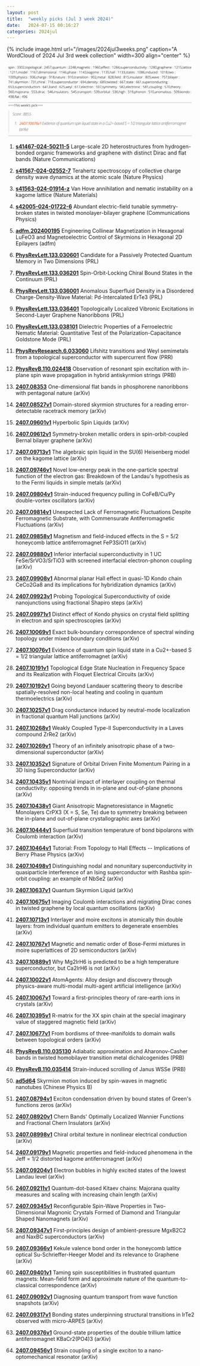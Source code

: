 ```yaml
---
layout: post
title:  "weekly picks (Jul 3 week 2024)"
date:   2024-07-15 00:16:27
categories: 2024jul
---
```



{% include image.html url="/images/2024jul3weeks.png" caption="A WordCloud of 2024 Jul 3rd week collection" width=300 align="center" %}

<img src="/images/2024jul3weeks-pick.png">


1. **[s41467-024-50211-5](https://www.nature.com/articles/s41467-024-50211-5)** Large-scale 2D heterostructures from hydrogen-bonded organic frameworks and graphene with distinct Dirac and flat bands (Nature Communications)

1. **[s41567-024-02552-7](https://www.nature.com/articles/s41567-024-02552-7)** Terahertz spectroscopy of collective charge density wave dynamics at the atomic scale (Nature Physics)

1. **[s41563-024-01914-z](https://www.nature.com/articles/s41563-024-01914-z)** Van Hove annihilation and nematic instability on a kagome lattice (Nature Materials)


1. **[s42005-024-01722-6](https://www.nature.com/articles/s42005-024-01722-6)** Abundant electric-field tunable symmetry-broken states in twisted monolayer-bilayer graphene (Communications Physics)



1. **[adfm.202400195](https://onlinelibrary.wiley.com/doi/abs/10.1002/adfm.202400195)** Engineering Collinear Magnetization in Hexagonal LuFeO3 and Magnetoelectric Control of Skyrmions in Hexagonal 2D Epilayers (adfm)




1. **[PhysRevLett.133.030601](http://link.aps.org/doi/10.1103/PhysRevLett.133.030601)** Candidate for a Passively Protected Quantum Memory in Two Dimensions (PRL)

1. **[PhysRevLett.133.036201](http://link.aps.org/doi/10.1103/PhysRevLett.133.036201)** Spin-Orbit-Locking Chiral Bound States in the Continuum (PRL)






1. **[PhysRevLett.133.036001](http://link.aps.org/doi/10.1103/PhysRevLett.133.036001)** Anomalous Superfluid Density in a Disordered Charge-Density-Wave Material: Pd-Intercalated ErTe3 (PRL)

1. **[PhysRevLett.133.036401](http://link.aps.org/doi/10.1103/PhysRevLett.133.036401)** Topologically Localized Vibronic Excitations in Second-Layer Graphene Nanoribbons (PRL)

1. **[PhysRevLett.133.038101](http://link.aps.org/doi/10.1103/PhysRevLett.133.038101)** Dielectric Properties of a Ferroelectric Nematic Material: Quantitative Test of the Polarization-Capacitance Goldstone Mode (PRL)

1. **[PhysRevResearch.6.033060](http://link.aps.org/doi/10.1103/PhysRevResearch.6.033060)** Lifshitz transitions and Weyl semimetals from a topological superconductor with supercurrent flow (PRR)



1. **[PhysRevB.110.024418](https://journals.aps.org/prb/abstract/10.1103/PhysRevB.110.024418)** Observation of resonant spin excitation with in-plane spin wave propagation in hybrid antiskyrmion strings (PRB)




1. **[2407.08353](https://arxiv.org/abs/2407.08353)** One-dimensional flat bands in phosphorene nanoribbons with pentagonal nature (arXiv)

1. **[2407.08527v1](https://arxiv.org/abs/2407.08527)** Domain-stored skyrmion structures for a reading error-detectable racetrack memory (arXiv)


1. **[2407.09601v1](https://arxiv.org/abs/2407.09601)** Hyperbolic Spin Liquids (arXiv)

1. **[2407.09612v1](https://arxiv.org/abs/2407.09612)** Symmetry-broken metallic orders in spin-orbit-coupled Bernal bilayer graphene (arXiv)



1. **[2407.09713v1](https://arxiv.org/abs/2407.09713)** The algebraic spin liquid in the SU(6) Heisenberg model on the kagome lattice (arXiv)


1. **[2407.09746v1](https://arxiv.org/abs/2407.09746)** Novel low-energy peak in the one-particle spectral function of the electron gas: Breakdown of the Landau's hypothesis as to the Fermi liquids in simple metals (arXiv)


1. **[2407.09804v1](https://arxiv.org/abs/2407.09804)** Strain-induced frequency pulling in CoFeB/Cu/Py double-vortex oscillators (arXiv)

1. **[2407.09814v1](https://arxiv.org/abs/2407.09814)** Unexpected Lack of Ferromagnetic Fluctuations Despite Ferromagnetic Substrate, with Commensurate Antiferromagnetic Fluctuations (arXiv)

1. **[2407.09858v1](https://arxiv.org/abs/2407.09858)** Magnetism and field-induced effects in the S = 5/2 honeycomb lattice antiferromagnet FeP3SiO11 (arXiv)

1. **[2407.09880v1](https://arxiv.org/abs/2407.09880)** Inferior interfacial superconductivity in 1 UC FeSe/SrVO3/SrTiO3 with screened interfacial electron-phonon coupling (arXiv)

1. **[2407.09908v1](https://arxiv.org/abs/2407.09908)** Abnormal planar Hall effect in quasi-1D Kondo chain CeCo2Ga8 and its implications for hybridization dynamics (arXiv)


1. **[2407.09923v1](https://arxiv.org/abs/2407.09923)** Probing Topological Superconductivity of oxide nanojunctions using fractional Shapiro steps (arXiv)

1. **[2407.09971v1](https://arxiv.org/abs/2407.09971)** Distinct effect of Kondo physics on crystal field splitting in electron and spin spectroscopies (arXiv)

1. **[2407.10069v1](https://arxiv.org/abs/2407.10069)** Exact bulk-boundary correspondence of spectral winding topology under mixed boundary conditions (arXiv)

1. **[2407.10076v1](https://arxiv.org/abs/2407.10076)** Evidence of quantum spin liquid state in a Cu2+-based S = 1/2 triangular lattice antiferromagnet (arXiv)

1. **[2407.10191v1](https://arxiv.org/abs/2407.10191)** Topological Edge State Nucleation in Frequency Space and its Realization with Floquet Electrical Circuits (arXiv)

1. **[2407.10192v1](https://arxiv.org/abs/2407.10192)** Going beyond Landauer scattering theory to describe spatially-resolved non-local heating and cooling in quantum thermoelectrics (arXiv)

1. **[2407.10257v1](https://arxiv.org/abs/2407.10257)** Drag conductance induced by neutral-mode localization in fractional quantum Hall junctions (arXiv)

1. **[2407.10268v1](https://arxiv.org/abs/2407.10268)** Weakly Coupled Type-II Superconductivity in a Laves compound ZrRe2 (arXiv)

1. **[2407.10269v1](https://arxiv.org/abs/2407.10269)** Theory of an infinitely anisotropic phase of a two-dimensional superconductor (arXiv)

1. **[2407.10352v1](https://arxiv.org/abs/2407.10352)** Signature of Orbital Driven Finite Momentum Pairing in a 3D Ising Superconductor (arXiv)

1. **[2407.10435v1](https://arxiv.org/abs/2407.10435)** Nontrivial impact of interlayer coupling on thermal conductivity: opposing trends in in-plane and out-of-plane phonons (arXiv)

1. **[2407.10438v1](https://arxiv.org/abs/2407.10438)** Giant Anisotropic Magnetoresistance in Magnetic Monolayers CrPX3 (X = S, Se, Te) due to symmetry breaking between the in-plane and out-of-plane crystallographic axes (arXiv)

1. **[2407.10444v1](https://arxiv.org/abs/2407.10444)** Superfluid transition temperature of bond bipolarons with Coulomb interaction (arXiv)

1. **[2407.10464v1](https://arxiv.org/abs/2407.10464)** Tutorial: From Topology to Hall Effects -- Implications of Berry Phase Physics (arXiv)

1. **[2407.10498v1](https://arxiv.org/abs/2407.10498)** Distinguishing nodal and nonunitary superconductivity in quasiparticle interference of an Ising superconductor with Rashba spin-orbit coupling: an example of NbSe2 (arXiv)

1. **[2407.10637v1](https://arxiv.org/abs/2407.10637)** Quantum Skyrmion Liquid (arXiv)


1. **[2407.10675v1](https://arxiv.org/abs/2407.10675)** Imaging Coulomb interactions and migrating Dirac cones in twisted graphene by local quantum oscillations (arXiv)

1. **[2407.10713v1](https://arxiv.org/abs/2407.10713)** Interlayer and moire excitons in atomically thin double layers: from individual quantum emitters to degenerate ensembles (arXiv)

1. **[2407.10767v1](https://arxiv.org/abs/2407.10767)** Magnetic and nematic order of Bose-Fermi mixtures in moire superlattices of 2D semiconductors (arXiv)

1. **[2407.10889v1](https://arxiv.org/abs/2407.10889)** Why Mg2IrH6 is predicted to be a high temperature superconductor, but Ca2IrH6 is not (arXiv)

1. **[2407.10022v1](https://arxiv.org/abs/2407.10022)** AtomAgents: Alloy design and discovery through physics-aware multi-modal multi-agent artificial intelligence (arXiv)

1. **[2407.10067v1](https://arxiv.org/abs/2407.10067)** Toward a first-principles theory of rare-earth ions in crystals (arXiv)

1. **[2407.10395v1](https://arxiv.org/abs/2407.10395)** R-matrix for the XX spin chain at the special imaginary value of staggered magnetic field (arXiv)

1. **[2407.10677v1](https://arxiv.org/abs/2407.10677)** From bordisms of three-manifolds to domain walls between topological orders (arXiv)











1. **[PhysRevB.110.035130](https://journals.aps.org/prb/abstract/10.1103/PhysRevB.110.035130)** Adiabatic approximation and Aharonov-Casher bands in twisted homobilayer transition metal dichalcogenides (PRB)


1. **[PhysRevB.110.035414](https://journals.aps.org/prb/abstract/10.1103/PhysRevB.110.035414)** Strain-induced scrolling of Janus WSSe (PRB)


1. **[ad5d64](https://iopscience.iop.org/article/10.1088/1674-1056/ad5d64/meta)** Skyrmion motion induced by spin-waves in magnetic nanotubes (Chinese Physics B)


1. **[2407.08794v1](https://arxiv.org/abs/2407.08794)** Exciton condensation driven by bound states of Green's functions zeros (arXiv)



1. **[2407.08920v1](https://arxiv.org/abs/2407.08920)** Chern Bands' Optimally Localized Wannier Functions and Fractional Chern Insulators (arXiv)

1. **[2407.08998v1](https://arxiv.org/abs/2407.08998)** Chiral orbital texture in nonlinear electrical conduction (arXiv)


1. **[2407.09179v1](https://arxiv.org/abs/2407.09179)** Magnetic properties and field-induced phenomena in the Jeff = 1/2 distorted kagome antiferromagnet (arXiv)

1. **[2407.09204v1](https://arxiv.org/abs/2407.09204)** Electron bubbles in highly excited states of the lowest Landau level (arXiv)

1. **[2407.09211v1](https://arxiv.org/abs/2407.09211)** Quantum-dot-based Kitaev chains: Majorana quality measures and scaling with increasing chain length (arXiv)

1. **[2407.09345v1](https://arxiv.org/abs/2407.09345)** Reconfigurable Spin-Wave Properties in Two-Dimensional Magnonic Crystals Formed of Diamond and Triangular Shaped Nanomagnets (arXiv)

1. **[2407.09347v1](https://arxiv.org/abs/2407.09347)** First-principles design of ambient-pressure MgxB2C2 and NaxBC superconductors (arXiv)

1. **[2407.09366v1](https://arxiv.org/abs/2407.09366)** Kekule valence bond order in the honeycomb lattice optical Su-Schrieffer-Heeger Model and its relevance to Graphene (arXiv)

1. **[2407.09401v1](https://arxiv.org/abs/2407.09401)** Taming spin susceptibilities in frustrated quantum magnets: Mean-field form and approximate nature of the quantum-to-classical correspondence (arXiv)



1. **[2407.09092v1](https://arxiv.org/abs/2407.09092)** Diagnosing quantum transport from wave function snapshots (arXiv)

1. **[2407.09317v1](https://arxiv.org/abs/2407.09317)** Bonding states underpinning structural transitions in IrTe2 observed with micro-ARPES (arXiv)

1. **[2407.09376v1](https://arxiv.org/abs/2407.09376)** Ground-state properties of the double trillium lattice antiferromagnet KBaCr2(PO4)3 (arXiv)

1. **[2407.09456v1](https://arxiv.org/abs/2407.09456)** Strain coupling of a single exciton to a nano-optomechanical resonator (arXiv)

